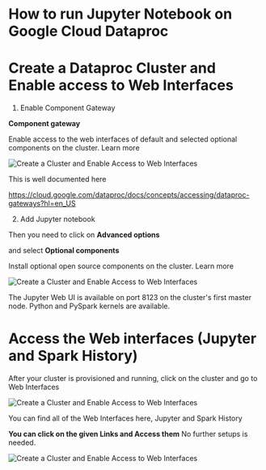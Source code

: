 # How to run Jupyter Notebook on Google Cloud Dataproc  


# Create a Dataproc Cluster and Enable access to Web Interfaces 

1. Enable Component Gateway 

**Component gateway** 

 Enable access to the web interfaces of default and selected optional components on the cluster. Learn more


![Create a Cluster and Enable Access to Web Interfaces ](https://raw.githubusercontent.com/kiat/BigDataAnalytics/master/Installations-HowTos/sceenshots/gc-webinterface-1.png)

This is well documented here 

https://cloud.google.com/dataproc/docs/concepts/accessing/dataproc-gateways?hl=en_US



2. Add Jupyter notebook 


Then you need to click on **Advanced options** 

and select  **Optional components**  

Install optional open source components on the cluster. Learn more

 


![Create a Cluster and Enable Access to Web Interfaces ](https://raw.githubusercontent.com/kiat/BigDataAnalytics/master/Installations-HowTos/sceenshots/gc-webinterface-2.png)


The Jupyter Web UI is available on port 8123 on the cluster's first master node. Python and PySpark kernels are available.



# Access the Web interfaces (Jupyter and Spark History)
After your cluster is provisioned and running, click on the cluster and go to Web Interfaces 




![Create a Cluster and Enable Access to Web Interfaces ](https://raw.githubusercontent.com/kiat/BigDataAnalytics/master/Installations-HowTos/sceenshots/gc-webinterface-3.png)



You can find all of the Web Interfaces here, Jupyter and Spark History

**You can click on the given Links and Access them** 
No further setups is needed. 


![Create a Cluster and Enable Access to Web Interfaces ](https://raw.githubusercontent.com/kiat/BigDataAnalytics/master/Installations-HowTos/sceenshots/gc-webinterface-4.png)


